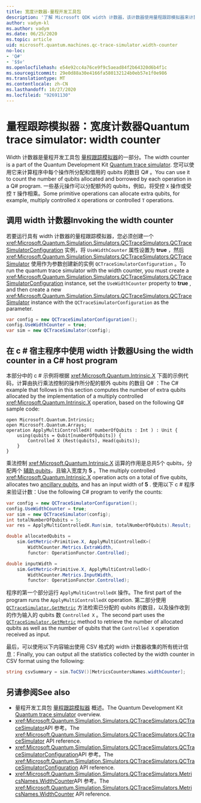 ```yaml
---
title: 宽度计数器-量程开发工具包
description: '了解 Microsoft QDK width 计数器，该计数器使用量程跟踪模拟器来计算程序中由操作分配和借用的 qubits 的数量 Q# 。'
author: vadym-kl
ms.author: vadym
ms.date: 06/25/2020
ms.topic: article
uid: microsoft.quantum.machines.qc-trace-simulator.width-counter
no-loc:
- 'Q#'
- '$$v'
ms.openlocfilehash: e54e92cc4a76ce9f9c5aead84f2b64320d6b4f1c
ms.sourcegitcommit: 29e0d88a30e4166fa580132124b0eb57e1f0e986
ms.translationtype: MT
ms.contentlocale: zh-CN
ms.lasthandoff: 10/27/2020
ms.locfileid: "92691130"
---
```

# <a name="quantum-trace-simulator-width-counter"></a><span data-ttu-id="62940-103">量程跟踪模拟器：宽度计数器</span><span class="sxs-lookup"><span data-stu-id="62940-103">Quantum trace simulator: width counter</span></span>

<span data-ttu-id="62940-104">Width 计数器是量程开发工具包 [量程跟踪模拟器](xref:microsoft.quantum.machines.qc-trace-simulator.intro)的一部分。</span><span class="sxs-lookup"><span data-stu-id="62940-104">The width counter is a part of the Quantum Development Kit [Quantum trace simulator](xref:microsoft.quantum.machines.qc-trace-simulator.intro).</span></span> <span data-ttu-id="62940-105">您可以使用它来计算程序中每个操作所分配和借用的 qubits 的数目 Q# 。</span><span class="sxs-lookup"><span data-stu-id="62940-105">You can use it to count the number of qubits allocated and borrowed by each operation in a Q# program.</span></span> <span data-ttu-id="62940-106">一些基元操作可以分配额外的 qubits，例如，将受控 `X` 操作或受控 `T` 操作相乘。</span><span class="sxs-lookup"><span data-stu-id="62940-106">Some primitive operations can allocate extra qubits, for example, multiply controlled `X` operations or controlled `T` operations.</span></span>

## <a name="invoking-the-width-counter"></a><span data-ttu-id="62940-107">调用 width 计数器</span><span class="sxs-lookup"><span data-stu-id="62940-107">Invoking the width counter</span></span>

<span data-ttu-id="62940-108">若要运行具有 width 计数器的量程跟踪模拟器，您必须创建一个 <xref:Microsoft.Quantum.Simulation.Simulators.QCTraceSimulators.QCTraceSimulatorConfiguration> 实例，将 `UseWidthCounter` 属性设置为 **true** ，然后 <xref:Microsoft.Quantum.Simulation.Simulators.QCTraceSimulators.QCTraceSimulator> 使用作为参数创建新的实例 `QCTraceSimulatorConfiguration` 。</span><span class="sxs-lookup"><span data-stu-id="62940-108">To run the quantum trace simulator with the width counter, you must create a <xref:Microsoft.Quantum.Simulation.Simulators.QCTraceSimulators.QCTraceSimulatorConfiguration> instance, set the `UseWidthCounter` property to **true** , and then create a new <xref:Microsoft.Quantum.Simulation.Simulators.QCTraceSimulators.QCTraceSimulator> instance with the `QCTraceSimulatorConfiguration` as the parameter.</span></span> 

```csharp
var config = new QCTraceSimulatorConfiguration();
config.UseWidthCounter = true;
var sim = new QCTraceSimulator(config);
```

## <a name="using-the-width-counter-in-a-c-host-program"></a><span data-ttu-id="62940-109">在 c # 宿主程序中使用 width 计数器</span><span class="sxs-lookup"><span data-stu-id="62940-109">Using the width counter in a C# host program</span></span>

<span data-ttu-id="62940-110">本部分中的 c # 示例将根据 <xref:Microsoft.Quantum.Intrinsic.X> 下面的示例代码，计算由执行乘法控制的操作所分配的额外 qubits 的数目 Q# ：</span><span class="sxs-lookup"><span data-stu-id="62940-110">The C# example that follows in this section computes the number of extra qubits allocated by the implementation of a multiply controlled <xref:Microsoft.Quantum.Intrinsic.X> operation, based on the following Q# sample code:</span></span>

```qsharp
open Microsoft.Quantum.Intrinsic;
open Microsoft.Quantum.Arrays;
operation ApplyMultiControlledX( numberOfQubits : Int ) : Unit {
    using(qubits = Qubit[numberOfQubits]) {
        Controlled X (Rest(qubits), Head(qubits));
    } 
}
```

<span data-ttu-id="62940-111">乘法控制 <xref:Microsoft.Quantum.Intrinsic.X> 运算的作用是总共5个 qubits，分配两个 [辅助 qubits](xref:microsoft.quantum.glossary#ancilla)，且输入宽度为 **5** 。</span><span class="sxs-lookup"><span data-stu-id="62940-111">The multiply controlled <xref:Microsoft.Quantum.Intrinsic.X> operation acts on a total of five qubits, allocates two [ancillary qubits](xref:microsoft.quantum.glossary#ancilla), and has an input width of **5** .</span></span> <span data-ttu-id="62940-112">使用以下 c # 程序来验证计数：</span><span class="sxs-lookup"><span data-stu-id="62940-112">Use the following C# program to verify the counts:</span></span>

```csharp 
var config = new QCTraceSimulatorConfiguration();
config.UseWidthCounter = true;
var sim = new QCTraceSimulator(config);
int totalNumberOfQubits = 5;
var res = ApplyMultiControlledX.Run(sim, totalNumberOfQubits).Result;

double allocatedQubits = 
    sim.GetMetric<Primitive.X, ApplyMultiControlledX>(
        WidthCounter.Metrics.ExtraWidth,
        functor: OperationFunctor.Controlled); 

double inputWidth =
    sim.GetMetric<Primitive.X, ApplyMultiControlledX>(
        WidthCounter.Metrics.InputWidth,
        functor: OperationFunctor.Controlled);
```

<span data-ttu-id="62940-113">程序的第一个部分运行 `ApplyMultiControlledX` 操作。</span><span class="sxs-lookup"><span data-stu-id="62940-113">The first part of the program runs the `ApplyMultiControlledX` operation.</span></span> <span data-ttu-id="62940-114">第二部分使用 [`QCTraceSimulator.GetMetric`](https://docs.microsoft.com/dotnet/api/microsoft.quantum.simulation.simulators.qctracesimulators.qctracesimulator.getmetric) 方法检索已分配的 qubits 的数目，以及操作收到的作为输入的 qubits 数 `Controlled X` 。</span><span class="sxs-lookup"><span data-stu-id="62940-114">The second part uses the [`QCTraceSimulator.GetMetric`](https://docs.microsoft.com/dotnet/api/microsoft.quantum.simulation.simulators.qctracesimulators.qctracesimulator.getmetric) method to retrieve the number of allocated qubits as well as the number of qubits that the `Controlled X` operation received as input.</span></span> 

<span data-ttu-id="62940-115">最后，可以使用以下内容输出使用 CSV 格式的 width 计数器收集的所有统计信息：</span><span class="sxs-lookup"><span data-stu-id="62940-115">Finally, you can output all the statistics collected by the width counter in CSV format using the following:</span></span>
```csharp
string csvSummary = sim.ToCSV()[MetricsCountersNames.widthCounter];
```

## <a name="see-also"></a><span data-ttu-id="62940-116">另请参阅</span><span class="sxs-lookup"><span data-stu-id="62940-116">See also</span></span>

- <span data-ttu-id="62940-117">量程开发工具包 [量程跟踪模拟器](xref:microsoft.quantum.machines.qc-trace-simulator.intro) 概述。</span><span class="sxs-lookup"><span data-stu-id="62940-117">The Quantum Development Kit [Quantum trace simulator](xref:microsoft.quantum.machines.qc-trace-simulator.intro) overview.</span></span>
- <span data-ttu-id="62940-118"><xref:Microsoft.Quantum.Simulation.Simulators.QCTraceSimulators.QCTraceSimulator>API 参考。</span><span class="sxs-lookup"><span data-stu-id="62940-118">The <xref:Microsoft.Quantum.Simulation.Simulators.QCTraceSimulators.QCTraceSimulator> API reference.</span></span>
- <span data-ttu-id="62940-119"><xref:Microsoft.Quantum.Simulation.Simulators.QCTraceSimulators.QCTraceSimulatorConfiguration>API 参考。</span><span class="sxs-lookup"><span data-stu-id="62940-119">The <xref:Microsoft.Quantum.Simulation.Simulators.QCTraceSimulators.QCTraceSimulatorConfiguration> API reference.</span></span>
- <span data-ttu-id="62940-120"><xref:Microsoft.Quantum.Simulation.Simulators.QCTraceSimulators.MetricsNames.WidthCounter>API 参考。</span><span class="sxs-lookup"><span data-stu-id="62940-120">The <xref:Microsoft.Quantum.Simulation.Simulators.QCTraceSimulators.MetricsNames.WidthCounter> API reference.</span></span>
